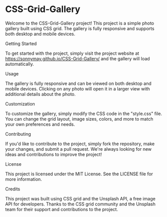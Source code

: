 # CSS-Grid-Gallery

Welcome to the CSS-Grid-Gallery project! This project is a simple photo gallery built using CSS grid. The gallery is fully responsive and supports both desktop and mobile devices.

Getting Started

To get started with the project, simply visit the project website at https://sonnymay.github.io/CSS-Grid-Gallery/ and the gallery will load automatically.

Usage

The gallery is fully responsive and can be viewed on both desktop and mobile devices. Clicking on any photo will open it in a larger view with additional details about the photo.

Customization

To customize the gallery, simply modify the CSS code in the "style.css" file. You can change the grid layout, image sizes, colors, and more to match your own preferences and needs.

Contributing

If you'd like to contribute to the project, simply fork the repository, make your changes, and submit a pull request. We're always looking for new ideas and contributions to improve the project!

License

This project is licensed under the MIT License. See the LICENSE file for more information.

Credits

This project was built using CSS grid and the Unsplash API, a free image API for developers. Thanks to the CSS grid community and the Unsplash team for their support and contributions to the project.
